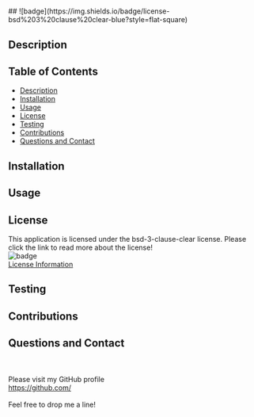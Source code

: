 
  
  <h1 align=center></h1>
  ## ![badge](https://img.shields.io/badge/license-bsd%203%20clause%20clear-blue?style=flat-square)<br>

  ## Description
  

  ## Table of Contents
  - [Description](#description)
  - [Installation](#installation)
  - [Usage](#usage)
  - [License](#license)
  - [Testing](#testing)
  - [Contributions](#contributions)  
  - [Questions and Contact](#questions-and-contact)

  ## Installation
  

  ## Usage
  

  ## License
  This application is licensed under the bsd-3-clause-clear license. Please click the link to read more about the license!<br>
  ![badge](https://img.shields.io/badge/license-bsd%203%20clause%20clear-blue?style=flat-square)<br>
  [License Information](https://choosealicense.com/licenses/bsd-3-clause-clear/)

  ## Testing
  
  
  ## Contributions
  

  ## Questions and Contact
  <br><br>
  Please visit my GitHub profile <br>
  https://github.com/ <br><br>
  Feel free to drop me a line! <br> 

